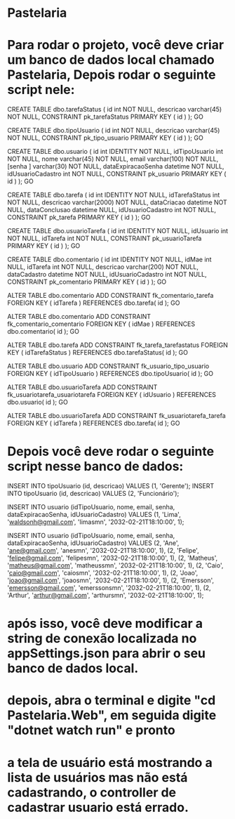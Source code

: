 # Pastelaria

# Para rodar o projeto, você deve criar um banco de dados local chamado Pastelaria, Depois rodar o seguinte script nele:

CREATE TABLE dbo.tarefaStatus ( 
	id                   int      NOT NULL,
	descricao            varchar(45)      NOT NULL,
	CONSTRAINT pk_tarefaStatus PRIMARY KEY  ( id ) 
 );
GO

CREATE TABLE dbo.tipoUsuario ( 
	id                   int      NOT NULL,
	descricao            varchar(45)      NOT NULL,
	CONSTRAINT pk_tipo_usuario PRIMARY KEY  ( id ) 
 );
GO

CREATE TABLE dbo.usuario ( 
	id                   int    IDENTITY  NOT NULL,
	idTipoUsuario        int      NOT NULL,
	nome                 varchar(45)      NOT NULL,
	email                varchar(100)      NOT NULL,
	[senha ]             varchar(30)      NOT NULL,
	dataExpiracaoSenha   datetime      NOT NULL,
	idUsuarioCadastro    int      NOT NULL,
	CONSTRAINT pk_usuario PRIMARY KEY  ( id ) 
 );
GO

CREATE TABLE dbo.tarefa ( 
	id                   int    IDENTITY  NOT NULL,
	idTarefaStatus       int      NOT NULL,
	descricao            varchar(2000)      NOT NULL,
	dataCriacao          datetime      NOT NULL,
	dataConclusao        datetime      NULL,
	idUsuarioCadastro    int      NOT NULL,
	CONSTRAINT pk_tarefa PRIMARY KEY  ( id ) 
 );
GO

CREATE TABLE dbo.usuarioTarefa ( 
	id					 int    IDENTITY  NOT NULL,
	idUsuario            int      NOT NULL,
	idTarefa             int      NOT NULL,
	CONSTRAINT pk_usuarioTarefa PRIMARY KEY  ( id ) 
 );
GO

CREATE TABLE dbo.comentario ( 
	id                   int    IDENTITY  NOT NULL,
	idMae                int      NULL,
	idTarefa             int      NOT NULL,
	descricao            varchar(200)      NOT NULL,
	dataCadastro         datetime      NOT NULL,
	idUsuarioCadastro    int      NOT NULL,
	CONSTRAINT pk_comentario PRIMARY KEY  ( id ) 
 );
GO

ALTER TABLE dbo.comentario ADD CONSTRAINT fk_comentario_tarefa FOREIGN KEY ( idTarefa ) REFERENCES dbo.tarefa( id );
GO

ALTER TABLE dbo.comentario ADD CONSTRAINT fk_comentario_comentario FOREIGN KEY ( idMae ) REFERENCES dbo.comentario( id );
GO

ALTER TABLE dbo.tarefa ADD CONSTRAINT fk_tarefa_tarefastatus FOREIGN KEY ( idTarefaStatus ) REFERENCES dbo.tarefaStatus( id );
GO

ALTER TABLE dbo.usuario ADD CONSTRAINT fk_usuario_tipo_usuario FOREIGN KEY ( idTipoUsuario ) REFERENCES dbo.tipoUsuario( id );
GO

ALTER TABLE dbo.usuarioTarefa ADD CONSTRAINT fk_usuariotarefa_usuariotarefa FOREIGN KEY ( idUsuario ) REFERENCES dbo.usuario( id );
GO

ALTER TABLE dbo.usuarioTarefa ADD CONSTRAINT fk_usuariotarefa_tarefa FOREIGN KEY ( idTarefa ) REFERENCES dbo.tarefa( id );
GO

# Depois você deve rodar o seguinte script nesse banco de dados:

INSERT INTO tipoUsuario (id, descricao) VALUES (1, 'Gerente');
INSERT INTO tipoUsuario (id, descricao) VALUES (2, 'Funcionário');

INSERT INTO usuario (idTipoUsuario, nome, email, senha, dataExpiracaoSenha, idUsuarioCadastro) VALUES
(1, 'Lima', 'waldsonh@gmail.com', 'limasmn', '2032-02-21T18:10:00', 1);

INSERT INTO usuario (idTipoUsuario, nome, email, senha, dataExpiracaoSenha, idUsuarioCadastro) VALUES
(2, 'Ane', 'ane@gmail.com', 'anesmn', '2032-02-21T18:10:00', 1),
(2, 'Felipe', 'felipe@gmail.com', 'felipesmn', '2032-02-21T18:10:00', 1),
(2, 'Matheus', 'matheus@gmail.com', 'matheussmn', '2032-02-21T18:10:00', 1),
(2, 'Caio', 'caio@gmail.com', 'caiosmn', '2032-02-21T18:10:00', 1),
(2, 'Joao', 'joao@gmail.com', 'joaosmn', '2032-02-21T18:10:00', 1),
(2, 'Emersson', 'emersson@gmail.com', 'emerssonsmn', '2032-02-21T18:10:00', 1),
(2, 'Arthur', 'arthur@gmail.com', 'arthursmn', '2032-02-21T18:10:00', 1);

# após isso, você deve modificar a string de conexão localizada no appSettings.json para abrir o seu banco de dados local.

# depois, abra o terminal e digite "cd Pastelaria.Web", em seguida digite "dotnet watch run" e pronto

# a tela de usuário está mostrando a lista de usuários mas não está cadastrando, o controller de cadastrar usuario está errado.